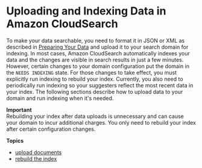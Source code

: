 # Uploading and Indexing Data in Amazon CloudSearch<a name="uploading-and-indexing-data"></a>

To make your data searchable, you need to format it in JSON or XML as described in [Preparing Your Data](preparing-data.md) and upload it to your search domain for indexing\. In most cases, Amazon CloudSearch automatically indexes your data and the changes are visible in search results in just a few minutes\. However, certain changes to your domain configuration put the domain in the `NEEDS INDEXING` state\. For those changes to take effect, you must explicitly run indexing to rebuild your index\. Currently, you also need to periodically run indexing so your suggesters reflect the most recent data in your index\. The following sections describe how to upload data to your domain and run indexing when it's needed\. 

**Important**  
Rebuilding your index after data uploads is unnecessary and can cause your domain to incur additional charges\. You only need to rebuild your index after certain configuration changes\.

**Topics**
+ [upload documents](uploading-data.md)
+ [rebuild the index](indexing.md)